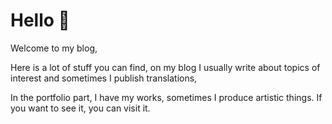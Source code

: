 # Hello 👋

Welcome to my blog,

Here is a lot of stuff you can find, on my blog I usually write about topics of interest and sometimes I publish translations,

In the portfolio part, I have my works, sometimes I produce artistic things. If you want to see it, you can visit it.
